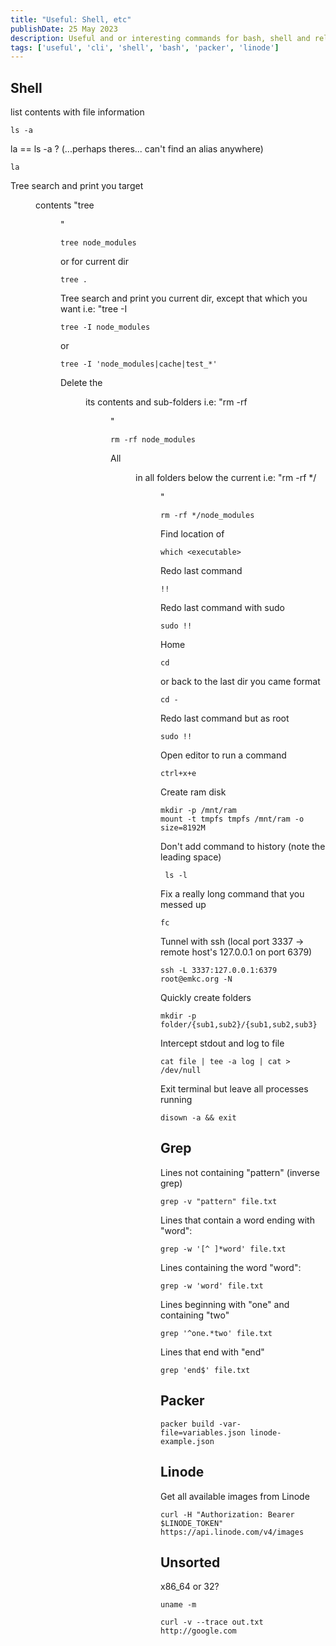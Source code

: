 ```yaml
---
title: "Useful: Shell, etc"
publishDate: 25 May 2023
description: Useful and or interesting commands for bash, shell and related.
tags: ['useful', 'cli', 'shell', 'bash', 'packer', 'linode']
---
```


## Shell

list contents with file information
```shell
ls -a
```

la == ls -a ? (...perhaps theres... can't find an alias anywhere)
```shell
la
```

Tree search and print you target <dir> contents "tree <dir>"
```shell
tree node_modules
```
or for current dir
```shell
tree . 
```

Tree search and print you current dir, except that which you want <excluded> i.e: "tree -I <excluded> 
```shell
tree -I node_modules
```
or
```shell
tree -I 'node_modules|cache|test_*'
```


Delete the <dir> its contents and sub-folders i.e: "rm -rf <dir>" 
```shell
rm -rf node_modules
```

All <dir> in all folders below the current i.e: "rm -rf */<dir>" 
```shell
rm -rf */node_modules
```

Find location of <executable>
```shell
which <executable> 
```

Redo last command
```shell
!!
```

Redo last command with sudo
```shell
sudo !! 
```

Home
```shell
cd      
```
or back to the last dir you came format
```shell
cd -    
```

Redo last command but as root
```shell
sudo !!
```

Open editor to run a command
```shell
ctrl+x+e
```

Create ram disk
```shell
mkdir -p /mnt/ram
mount -t tmpfs tmpfs /mnt/ram -o size=8192M
```

Don't add command to history (note the leading space)
```shell
 ls -l
```

Fix a really long command that you messed up
```shell
fc
```

Tunnel with ssh (local port 3337 -> remote host's 127.0.0.1 on port 6379)
```shell
ssh -L 3337:127.0.0.1:6379 root@emkc.org -N
```

Quickly create folders
```shell
mkdir -p folder/{sub1,sub2}/{sub1,sub2,sub3}
```

Intercept stdout and log to file
```shell
cat file | tee -a log | cat > /dev/null
```

Exit terminal but leave all processes running
```shell
disown -a && exit
```

## Grep

Lines not containing "pattern" (inverse grep)
```shell
grep -v "pattern" file.txt
```

Lines that contain a word ending with "word":
```shell
grep -w '[^ ]*word' file.txt
```

Lines containing the word "word":
```shell
grep -w 'word' file.txt
```

Lines beginning with "one" and containing "two"
```shell
grep '^one.*two' file.txt
```

Lines that end with "end"
```shell
grep 'end$' file.txt
```

## Packer
```shell
packer build -var-file=variables.json linode-example.json
```

## Linode

Get all available images from Linode
```shell
curl -H "Authorization: Bearer $LINODE_TOKEN" https://api.linode.com/v4/images
```

## Unsorted

x86_64 or 32?
```shell
uname -m
```

```shell
curl -v --trace out.txt http://google.com
```
